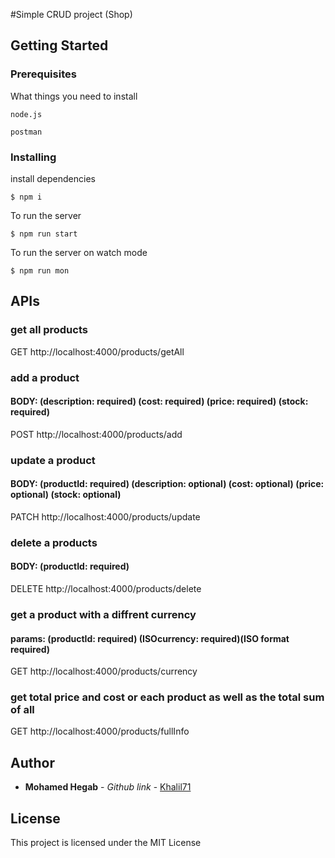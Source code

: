 #Simple CRUD project (Shop)

## Getting Started

### Prerequisites

What things you need to install

```
node.js
```

```
postman
```

### Installing

install dependencies

```
$ npm i
```

To run the server

```
$ npm run start
```

To run the server on watch mode

```
$ npm run mon
```

## APIs

### get all products

GET http://localhost:4000/products/getAll

### add a product

#### BODY: (description: required) (cost: required) (price: required) (stock: required)

POST http://localhost:4000/products/add

### update a product

#### BODY: (productId: required) (description: optional) (cost: optional) (price: optional) (stock: optional)

PATCH http://localhost:4000/products/update

### delete a products

#### BODY: (productId: required)

DELETE http://localhost:4000/products/delete

### get a product with a diffrent currency

#### params: (productId: required) (ISOcurrency: required)(ISO format required)

GET http://localhost:4000/products/currency

### get total price and cost or each product as well as the total sum of all

GET http://localhost:4000/products/fullInfo

## Author

* **Mohamed Hegab** - _Github link_ - [Khalil71](https://github.com/Khalil71)

## License

This project is licensed under the MIT License
